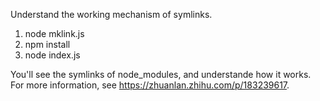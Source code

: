 Understand the working mechanism of symlinks.

1. node mklink.js
2. npm install
3. node index.js

You'll see the symlinks of node_modules, and understande how it works.
For more information, see https://zhuanlan.zhihu.com/p/183239617.